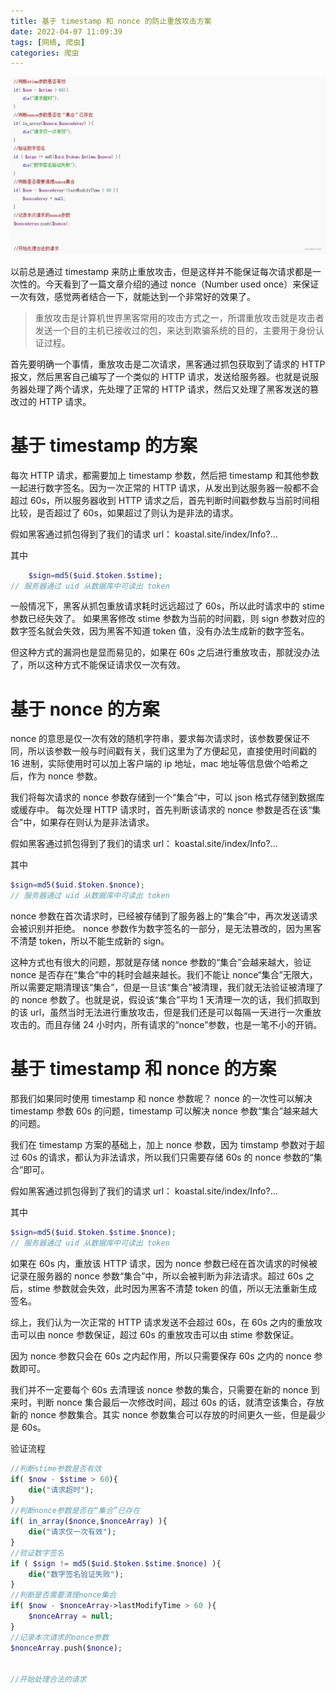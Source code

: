 ```yaml
---
title: 基于 timestamp 和 nonce 的防止重放攻击方案
date: 2022-04-07 11:09:39
tags: [网络, 爬虫]
categories: 爬虫
---
```


![](https://raw.githubusercontent.com/niki571/MyImageHost/main/1610c97ae68f2c5f_tplv-t2oaga2asx-zoom-crop-mark_3024_3024_3024_1702.awebp)

以前总是通过 timestamp 来防止重放攻击，但是这样并不能保证每次请求都是一次性的。今天看到了一篇文章介绍的通过 nonce（Number used once）来保证一次有效，感觉两者结合一下，就能达到一个非常好的效果了。

<!-- more -->

> 重放攻击是计算机世界黑客常用的攻击方式之一，所谓重放攻击就是攻击者发送一个目的主机已接收过的包，来达到欺骗系统的目的，主要用于身份认证过程。

首先要明确一个事情，重放攻击是二次请求，黑客通过抓包获取到了请求的 HTTP 报文，然后黑客自己编写了一个类似的 HTTP 请求，发送给服务器。也就是说服务器处理了两个请求，先处理了正常的 HTTP 请求，然后又处理了黑客发送的篡改过的 HTTP 请求。

# 基于 timestamp 的方案

每次 HTTP 请求，都需要加上 timestamp 参数，然后把 timestamp 和其他参数一起进行数字签名。因为一次正常的 HTTP 请求，从发出到达服务器一般都不会超过 60s，所以服务器收到 HTTP 请求之后，首先判断时间戳参数与当前时间相比较，是否超过了 60s，如果超过了则认为是非法的请求。

假如黑客通过抓包得到了我们的请求 url： koastal.site/index/Info?…

其中

```php
    $sign=md5($uid.$token.$stime);
// 服务器通过 uid 从数据库中可读出 token
```

一般情况下，黑客从抓包重放请求耗时远远超过了 60s，所以此时请求中的 stime 参数已经失效了。 如果黑客修改 stime 参数为当前的时间戳，则 sign 参数对应的数字签名就会失效，因为黑客不知道 token 值，没有办法生成新的数字签名。

但这种方式的漏洞也是显而易见的，如果在 60s 之后进行重放攻击，那就没办法了，所以这种方式不能保证请求仅一次有效。

# 基于 nonce 的方案

nonce 的意思是仅一次有效的随机字符串，要求每次请求时，该参数要保证不同，所以该参数一般与时间戳有关，我们这里为了方便起见，直接使用时间戳的 16 进制，实际使用时可以加上客户端的 ip 地址，mac 地址等信息做个哈希之后，作为 nonce 参数。

我们将每次请求的 nonce 参数存储到一个“集合”中，可以 json 格式存储到数据库或缓存中。 每次处理 HTTP 请求时，首先判断该请求的 nonce 参数是否在该“集合”中，如果存在则认为是非法请求。

假如黑客通过抓包得到了我们的请求 url： koastal.site/index/Info?…

其中

```php
$sign=md5($uid.$token.$nonce);
// 服务器通过 uid 从数据库中可读出 token
```

nonce 参数在首次请求时，已经被存储到了服务器上的“集合”中，再次发送请求会被识别并拒绝。 nonce 参数作为数字签名的一部分，是无法篡改的，因为黑客不清楚 token，所以不能生成新的 sign。

这种方式也有很大的问题，那就是存储 nonce 参数的“集合”会越来越大，验证 nonce 是否存在“集合”中的耗时会越来越长。我们不能让 nonce“集合”无限大，所以需要定期清理该“集合”，但是一旦该“集合”被清理，我们就无法验证被清理了的 nonce 参数了。也就是说，假设该“集合”平均 1 天清理一次的话，我们抓取到的该 url，虽然当时无法进行重放攻击，但是我们还是可以每隔一天进行一次重放攻击的。而且存储 24 小时内，所有请求的“nonce”参数，也是一笔不小的开销。

# 基于 timestamp 和 nonce 的方案

那我们如果同时使用 timestamp 和 nonce 参数呢？ nonce 的一次性可以解决 timestamp 参数 60s 的问题，timestamp 可以解决 nonce 参数“集合”越来越大的问题。

我们在 timestamp 方案的基础上，加上 nonce 参数，因为 timstamp 参数对于超过 60s 的请求，都认为非法请求，所以我们只需要存储 60s 的 nonce 参数的“集合”即可。

假如黑客通过抓包得到了我们的请求 url： koastal.site/index/Info?…

其中

```php
$sign=md5($uid.$token.$stime.$nonce);
// 服务器通过 uid 从数据库中可读出 token
```

如果在 60s 内，重放该 HTTP 请求，因为 nonce 参数已经在首次请求的时候被记录在服务器的 nonce 参数“集合”中，所以会被判断为非法请求。超过 60s 之后，stime 参数就会失效，此时因为黑客不清楚 token 的值，所以无法重新生成签名。

综上，我们认为一次正常的 HTTP 请求发送不会超过 60s，在 60s 之内的重放攻击可以由 nonce 参数保证，超过 60s 的重放攻击可以由 stime 参数保证。

因为 nonce 参数只会在 60s 之内起作用，所以只需要保存 60s 之内的 nonce 参数即可。

我们并不一定要每个 60s 去清理该 nonce 参数的集合，只需要在新的 nonce 到来时，判断 nonce 集合最后一次修改时间，超过 60s 的话，就清空该集合，存放新的 nonce 参数集合。其实 nonce 参数集合可以存放的时间更久一些，但是最少是 60s。

验证流程

```php
//判断stime参数是否有效
if( $now - $stime > 60){
    die("请求超时");
}
//判断nonce参数是否在“集合”已存在
if( in_array($nonce,$nonceArray) ){
    die("请求仅一次有效");
}
//验证数字签名
if ( $sign != md5($uid.$token.$stime.$nonce) ){
    die("数字签名验证失败");
}
//判断是否需要清理nonce集合
if( $now - $nonceArray->lastModifyTime > 60 ){
    $nonceArray = null;
}
//记录本次请求的nonce参数
$nonceArray.push($nonce);


//开始处理合法的请求
```
